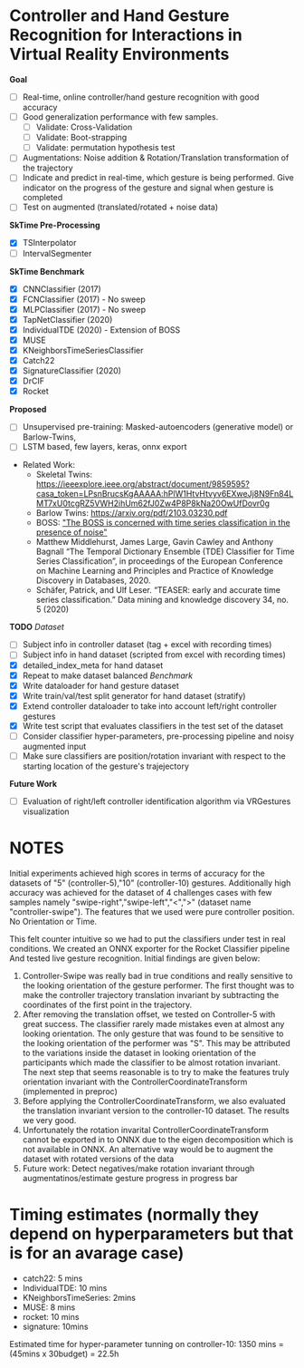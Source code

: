 # Controller and Hand Gesture Recognition for Interactions in Virtual Reality Environments

**Goal**
- [ ] Real-time, online controller/hand gesture recognition with good accuracy
- [ ] Good generalization performance with few samples.
  - [ ] Validate: Cross-Validation
  - [ ] Validate: Boot-strapping
  - [ ] Validate: permutation hypothesis test
- [ ] Augmentations: Noise addition & Rotation/Translation transformation of the trajectory
- [ ] Indicate and predict in real-time, which gesture is being performed. Give indicator on the progress of the gesture and signal when gesture is completed
- [ ] Test on augmented (translated/rotated + noise data)

**SkTime Pre-Processing**
- [x] TSInterpolator
- [ ] IntervalSegmenter

**SkTime Benchmark**
- [x] CNNClassifier (2017)
- [x] FCNClassifier (2017) - No sweep
- [x] MLPClassifier (2017) - No sweep
- [x] TapNetClassifier (2020)
- [x] IndividualTDE (2020) - Extension of BOSS
- [x] MUSE
- [x] KNeighborsTimeSeriesClassifier
- [x] Catch22
- [x] SignatureClassifier (2020)
- [x] DrCIF
- [x] Rocket
  
**Proposed**
- [ ] Unsupervised pre-training: Masked-autoencoders (generative model) or Barlow-Twins, 
- [ ] LSTM based, few layers, keras, onnx export

- Related Work:
  - Skeletal Twins: https://ieeexplore.ieee.org/abstract/document/9859595?casa_token=LPsnBrucsKgAAAAA:hPlW1HtvHtvyv6EXweJj8N9Fn84LMT7xU0tcgRZ5VWH2ihUm62fJ0Zw4P8P8kNa20OwUfDovr0g
  - Barlow Twins: https://arxiv.org/pdf/2103.03230.pdf
  - BOSS: ["The BOSS is concerned with time series classification in the presence of noise"](https://link.springer.com/article/10.1007/s10618-014-0377-7)
  - Matthew Middlehurst, James Large, Gavin Cawley and Anthony Bagnall “The Temporal Dictionary Ensemble (TDE) Classifier for Time Series Classification”, in proceedings of the European Conference on Machine Learning and Principles and Practice of Knowledge Discovery in Databases, 2020.
  - Schäfer, Patrick, and Ulf Leser. “TEASER: early and accurate time series classification.” Data mining and knowledge discovery 34, no. 5 (2020)

**TODO**
*Dataset*
- [ ] Subject info in controller dataset (tag + excel with recording times)
- [ ] Subject info in hand dataset (scripted from excel with recording times)
- [X] detailed_index_meta for hand dataset
- [X] Repeat to make dataset balanced
*Benchmark*
- [X] Write dataloader for hand gesture dataset
- [X] Write train/val/test split generator for hand dataset (stratify)
- [X] Extend controller dataloader to take into account left/right controller gestures
- [X] Write test script that evaluates classifiers in the test set of the dataset
- [ ] Consider classifier hyper-parameters, pre-processing pipeline and noisy augmented input
- [ ] Make sure classifiers are position/rotation invariant with respect to the starting location of the gesture's trajejectory

**Future Work**
- [ ] Evaluation of right/left controller identification algorithm via VRGestures visualization


# NOTES

Initial experiments achieved high scores in terms of accuracy for the datasets of "5" (controller-5),"10" (controller-10) gestures.
Additionally high accuracy was achieved for the dataset of 4 challenges cases with few samples namely "swipe-right","swipe-left","<",">" (dataset name "controller-swipe").
The features that we used were pure controller position. No Orientation or Time.

This felt counter intuitive so we had to put the classifiers under test in real conditions. We created an ONNX exporter for the Rocket Classifier pipeline
And tested live gesture recognition. Initial findings are given below:

1. Controller-Swipe was really bad in true conditions and really sensitive to the looking orientation of the gesture performer. The first thought was to make the controller trajectory translation invariant by subtracting the coordinates of the first point in the trajectory.
2. After removing the translation offset, we tested on Controller-5 with great success. The classifier rarely made mistakes even at almost any looking orientation. The only gesture that was found to be sensitive to the looking orientation of the performer was "S". This may be attributed to the variations inside the dataset in looking orientation of the participants which made the classifier to be almost rotation invariant. The next step that seems reasonable is to try to make the features truly orientation invariant with the ControllerCoordinateTransform (implemented in preproc)
3. Before applying the ControllerCoordinateTransform, we also evaluated the translation invariant version to the controller-10 dataset. The results we very good.
4. Unfortunately the rotation invarital ControllerCoordinateTransform cannot be exported in to ONNX due to the eigen decomposition which is not available in ONNX. An alternative way would be to augment the dataset with rotated versions of the data
5. Future work: Detect negatives/make rotation invariant through augmentatinos/estimate gesture progress in progress bar


# Timing estimates (normally they depend on hyperparameters but that is for an avarage case)

- catch22: 5 mins
- IndividualTDE: 10 mins
- KNeighborsTimeSeries: 2mins
- MUSE: 8 mins
- rocket: 10 mins
- signature: 10mins

Estimated time for hyper-parameter tunning on controller-10: 1350 mins = (45mins x 30budget) = 22.5h
